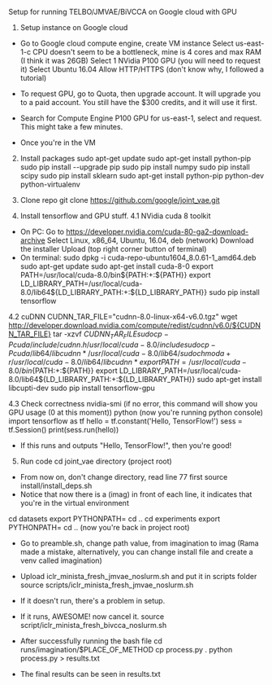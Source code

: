 Setup for running TELBO/JMVAE/BiVCCA on Google cloud with GPU

1. Setup instance on Google cloud
- Go to Google cloud compute engine, create VM instance
	Select us-east-1-c 
	CPU doesn't seem to be a bottleneck, mine is 4 cores and max RAM (I think it was 26GB)
	Select 1 NVidia P100 GPU (you will need to request it)
	Select Ubuntu 16.04
	Allow HTTP/HTTPS (don't know why, I followed a tutorial)

- To request GPU, go to Quota, then upgrade account. It will upgrade you to a paid account. You still have the $300 credits, and it will use it first.
- Search for Compute Engine P100 GPU for us-east-1, select and request. This might take a few minutes.

- Once you're in the VM
2. Install packages
sudo apt-get update
sudo apt-get install python-pip
sudo pip install --upgrade pip
sudo pip install numpy
sudo pip install scipy
sudo pip install sklearn
sudo apt-get install python-pip python-dev python-virtualenv

3. Clone repo
git clone https://github.com/google/joint_vae.git

4. Install tensorflow and GPU stuff.
4.1 NVidia cuda 8 toolkit
- On PC:
	Go to https://developer.nvidia.com/cuda-80-ga2-download-archive
	Select Linux, x86_64, Ubuntu, 16.04, deb (network)
	Download the installer
	Upload (top right corner button of terminal)
- On terminal:
	sudo dpkg -i cuda-repo-ubuntu1604_8.0.61-1_amd64.deb
	sudo apt-get update
	sudo apt-get install cuda-8-0
export PATH=/usr/local/cuda-8.0/bin${PATH:+:${PATH}}
export LD_LIBRARY_PATH=/usr/local/cuda-8.0/lib64\${LD_LIBRARY_PATH:+:${LD_LIBRARY_PATH}}
sudo pip install tensorflow

4.2 cuDNN
CUDNN_TAR_FILE="cudnn-8.0-linux-x64-v6.0.tgz"
wget http://developer.download.nvidia.com/compute/redist/cudnn/v6.0/${CUDNN_TAR_FILE}
tar -xzvf ${CUDNN_TAR_FILE}
sudo cp -P cuda/include/cudnn.h /usr/local/cuda-8.0/include
sudo cp -P cuda/lib64/libcudnn* /usr/local/cuda-8.0/lib64/
sudo chmod a+r /usr/local/cuda-8.0/lib64/libcudnn*
export PATH=/usr/local/cuda-8.0/bin${PATH:+:${PATH}}
export LD_LIBRARY_PATH=/usr/local/cuda-8.0/lib64\${LD_LIBRARY_PATH:+:${LD_LIBRARY_PATH}}
sudo apt-get install libcupti-dev
sudo pip install tensorflow-gpu

4.3 Check correctness
nvidia-smi (if no error, this command will show you GPU usage (0 at this moment))
python (now you're running python console)
	import tensorflow as tf
	hello = tf.constant('Hello, TensorFlow!')
	sess = tf.Session()
	print(sess.run(hello))
- If this runs and outputs "Hello, TensorFlow!", then you're good!

5. Run code
cd joint_vae directory (project root)
- From now on, don't change directory, read line 77 first
source install/install_deps.sh
- Notice that now there is a (imag) in front of each line, it indicates that you're in the virtual environment

cd datasets
export PYTHONPATH=
cd ..
cd experiments
export PYTHONPATH=
cd .. (now you're back in project root)

- Go to preamble.sh, change path value, from imagination to imag (Rama made a mistake, alternatively, you can change install file and create a venv called imagination)
- Upload iclr_minista_fresh_jmvae_noslurm.sh and put it in scripts folder
source scripts/iclr_minista_fresh_jmvae_noslurm.sh

- If it doesn't run, there's a problem in setup. 
- If it runs, AWESOME! now cancel it. 
source script/iclr_minista_fresh_bivcca_noslurm.sh

- After successfully running the bash file
cd runs/imagination/$PLACE_OF_METHOD
cp process.py .
python process.py > results.txt

- The final results can be seen in results.txt 






